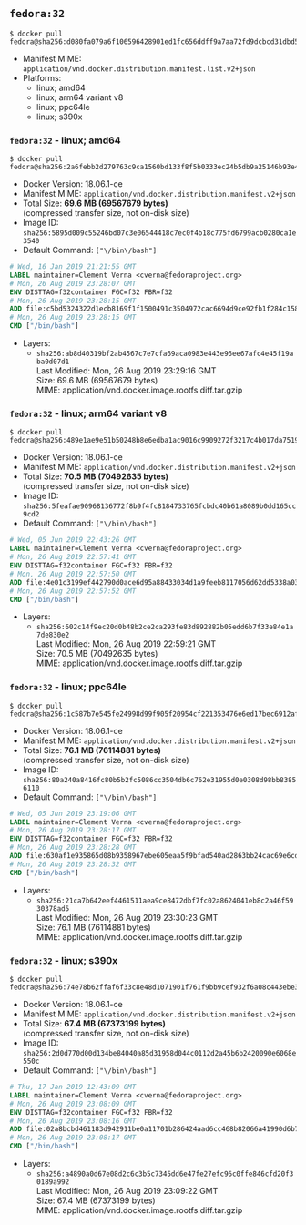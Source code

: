 ## `fedora:32`

```console
$ docker pull fedora@sha256:d080fa079a6f106596428901ed1fc656ddff9a7aa72fd9dcbcd31dbd5dcc98b9
```

-	Manifest MIME: `application/vnd.docker.distribution.manifest.list.v2+json`
-	Platforms:
	-	linux; amd64
	-	linux; arm64 variant v8
	-	linux; ppc64le
	-	linux; s390x

### `fedora:32` - linux; amd64

```console
$ docker pull fedora@sha256:2a6febb2d279763c9ca1560bd133f8f5b0333ec24b5db9a25146b93e4eee3dd1
```

-	Docker Version: 18.06.1-ce
-	Manifest MIME: `application/vnd.docker.distribution.manifest.v2+json`
-	Total Size: **69.6 MB (69567679 bytes)**  
	(compressed transfer size, not on-disk size)
-	Image ID: `sha256:5895d009c55246bd07c3e06544418c7ec0f4b18c775fd6799acb0280ca1e3540`
-	Default Command: `["\/bin\/bash"]`

```dockerfile
# Wed, 16 Jan 2019 21:21:55 GMT
LABEL maintainer=Clement Verna <cverna@fedoraproject.org>
# Mon, 26 Aug 2019 23:28:07 GMT
ENV DISTTAG=f32container FGC=f32 FBR=f32
# Mon, 26 Aug 2019 23:28:15 GMT
ADD file:c5bd5324322d1ecb8169f1f1500491c3504972cac6694d9ce92fb1f284c15872 in / 
# Mon, 26 Aug 2019 23:28:15 GMT
CMD ["/bin/bash"]
```

-	Layers:
	-	`sha256:ab8d40319bf2ab4567c7e7cfa69aca0983e443e96ee67afc4e45f19aba0d07d1`  
		Last Modified: Mon, 26 Aug 2019 23:29:16 GMT  
		Size: 69.6 MB (69567679 bytes)  
		MIME: application/vnd.docker.image.rootfs.diff.tar.gzip

### `fedora:32` - linux; arm64 variant v8

```console
$ docker pull fedora@sha256:489e1ae9e51b50248b8e6edba1ac9016c9909272f3217c4b017da7519346045b
```

-	Docker Version: 18.06.1-ce
-	Manifest MIME: `application/vnd.docker.distribution.manifest.v2+json`
-	Total Size: **70.5 MB (70492635 bytes)**  
	(compressed transfer size, not on-disk size)
-	Image ID: `sha256:5feafae90968136772f8b9f4fc8184733765fcbdc40b61a8089b0dd165cc9cd2`
-	Default Command: `["\/bin\/bash"]`

```dockerfile
# Wed, 05 Jun 2019 22:43:26 GMT
LABEL maintainer=Clement Verna <cverna@fedoraproject.org>
# Mon, 26 Aug 2019 22:57:41 GMT
ENV DISTTAG=f32container FGC=f32 FBR=f32
# Mon, 26 Aug 2019 22:57:50 GMT
ADD file:4e01c3199ef442790d0ace6d95a88433034d1a9feeb8117056d62dd5338a03b3 in / 
# Mon, 26 Aug 2019 22:57:52 GMT
CMD ["/bin/bash"]
```

-	Layers:
	-	`sha256:602c14f9ec20d0b48b2ce2ca293fe83d892882b05edd6b7f33e84e1a7de830e2`  
		Last Modified: Mon, 26 Aug 2019 22:59:21 GMT  
		Size: 70.5 MB (70492635 bytes)  
		MIME: application/vnd.docker.image.rootfs.diff.tar.gzip

### `fedora:32` - linux; ppc64le

```console
$ docker pull fedora@sha256:1c587b7e545fe24998d99f905f20954cf221353476e6ed17bec6912afd101a28
```

-	Docker Version: 18.06.1-ce
-	Manifest MIME: `application/vnd.docker.distribution.manifest.v2+json`
-	Total Size: **76.1 MB (76114881 bytes)**  
	(compressed transfer size, not on-disk size)
-	Image ID: `sha256:80a240a8416fc80b5b2fc5086cc3504db6c762e31955d0e0308d98bb83856110`
-	Default Command: `["\/bin\/bash"]`

```dockerfile
# Wed, 05 Jun 2019 23:19:06 GMT
LABEL maintainer=Clement Verna <cverna@fedoraproject.org>
# Mon, 26 Aug 2019 23:28:17 GMT
ENV DISTTAG=f32container FGC=f32 FBR=f32
# Mon, 26 Aug 2019 23:28:28 GMT
ADD file:630af1e935865d08b9358967ebe605eaa5f9bfad540ad2863bb24cac69e6cd38 in / 
# Mon, 26 Aug 2019 23:28:32 GMT
CMD ["/bin/bash"]
```

-	Layers:
	-	`sha256:21ca7b642eef4461511aea9ce8472dbf7fc02a8624041eb8c2a46f5930378ad5`  
		Last Modified: Mon, 26 Aug 2019 23:30:23 GMT  
		Size: 76.1 MB (76114881 bytes)  
		MIME: application/vnd.docker.image.rootfs.diff.tar.gzip

### `fedora:32` - linux; s390x

```console
$ docker pull fedora@sha256:74e78b62ffaf6f33c8e48d1071901f761f9bb9cef932f6a08c443ebe345d5ed1
```

-	Docker Version: 18.06.1-ce
-	Manifest MIME: `application/vnd.docker.distribution.manifest.v2+json`
-	Total Size: **67.4 MB (67373199 bytes)**  
	(compressed transfer size, not on-disk size)
-	Image ID: `sha256:2d0d770d00d134be84040a85d31958d044c0112d2a45b6b2420090e6068e550c`
-	Default Command: `["\/bin\/bash"]`

```dockerfile
# Thu, 17 Jan 2019 12:43:09 GMT
LABEL maintainer=Clement Verna <cverna@fedoraproject.org>
# Mon, 26 Aug 2019 23:08:09 GMT
ENV DISTTAG=f32container FGC=f32 FBR=f32
# Mon, 26 Aug 2019 23:08:16 GMT
ADD file:02a8bcbd461183d942911be0a11701b286424aad6cc468b82066a41990d6b752 in / 
# Mon, 26 Aug 2019 23:08:17 GMT
CMD ["/bin/bash"]
```

-	Layers:
	-	`sha256:a4890a0d67e08d2c6c3b5c7345dd6e47fe27efc96c0ffe846cfd20f30189a992`  
		Last Modified: Mon, 26 Aug 2019 23:09:22 GMT  
		Size: 67.4 MB (67373199 bytes)  
		MIME: application/vnd.docker.image.rootfs.diff.tar.gzip
